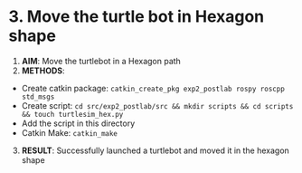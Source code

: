 <h1> 3. Move the turtle bot in Hexagon shape </h1>

1. **AIM**: Move the turtlebot in a Hexagon path
2. **METHODS**:
  - Create catkin package: `catkin_create_pkg exp2_postlab rospy roscpp std_msgs`
  - Create script: `cd src/exp2_postlab/src && mkdir scripts && cd scripts && touch turtlesim_hex.py`
  - Add the script in this directory
  - Catkin Make: `catkin_make`
3. **RESULT**: Successfully launched a turtlebot and moved it in the hexagon shape

